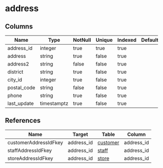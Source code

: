 <!-- Generated File -->
# address

## Columns

| Name                         | Type               | NotNull| Unique | Indexed  | Default
|------------------------------|--------------------|--------|--------|----------|--------------------
| address_id                   | integer            | true   | true   | true     |
| address                      | string             | true   | false  | true     |
| address2                     | string             | false  | false  | true     |
| district                     | string             | true   | false  | true     |
| city_id                      | integer            | true   | false  | true     |
| postal_code                  | string             | false  | false  | true     |
| phone                        | string             | true   | false  | true     |
| last_update                  | timestamptz        | true   | false  | true     |

## References

| Name                         | Target             | Table                                  | Column
|------------------------------|--------------------|----------------------------------------|--------------------
| customerAddressIdFkey        | address_id         | [customer](DatabaseTableCustomerRow)   | address_id
| staffAddressIdFkey           | address_id         | [staff](DatabaseTableStaffRow)         | address_id
| storeAddressIdFkey           | address_id         | [store](DatabaseTableStoreRow)         | address_id

